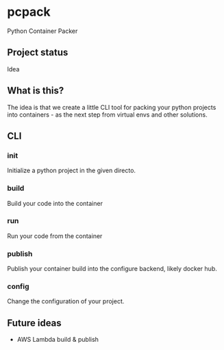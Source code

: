 # pcpack
Python Container Packer

## Project status
Idea

## What is this?
The idea is that we create a little CLI tool for packing your python projects into containers - as the next step from virtual envs and other solutions.

## CLI

### init
Initialize a python project in the given directo.

### build
Build your code into the container

### run
Run your code from the container

### publish
Publish your container build into the configure backend, likely docker hub.

### config
Change the configuration of your project.

## Future ideas
 - AWS Lambda build & publish

